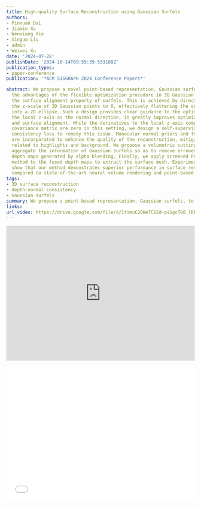 ```yaml
---
title: High-quality Surface Reconstruction using Gaussian Surfels
authors:
- Pinxuan Dai
- Jiamin Xu
- Wenxiang Xie
- Xinguo Liu
- admin
- Weiwei Xu
date: '2024-07-28'
publishDate: '2024-10-14T09:55:39.533188Z'
publication_types:
- paper-conference
publication: '*ACM SIGGRAPH 2024 Conference Papers*'

abstract: We propose a novel point-based representation, Gaussian surfels, to combine
  the advantages of the flexible optimization procedure in 3D Gaussian points and
  the surface alignment property of surfels. This is achieved by directly setting
  the z-scale of 3D Gaussian points to 0, effectively flattening the original 3D ellipsoid
  into a 2D ellipse. Such a design provides clear guidance to the optimizer. By treating
  the local z-axis as the normal direction, it greatly improves optimization stability
  and surface alignment. While the derivatives to the local z-axis computed from the
  covariance matrix are zero in this setting, we design a self-supervised normal-depth
  consistency loss to remedy this issue. Monocular normal priors and foreground masks
  are incorporated to enhance the quality of the reconstruction, mitigating issues
  related to highlights and background. We propose a volumetric cutting method to
  aggregate the information of Gaussian surfels so as to remove erroneous points in
  depth maps generated by alpha blending. Finally, we apply screened Poisson reconstruction
  method to the fused depth maps to extract the surface mesh. Experimental results
  show that our method demonstrates superior performance in surface reconstruction
  compared to state-of-the-art neural volume rendering and point-based rendering methods.
tags:
- 3D surface reconstruction
- depth-normal consistency
- Gaussian surfels
summary: We propose a point-based representation, Gaussian surfels, to combine the advantages of the flexible optimization procedure in 3D Gaussian points and the surface alignment property of surfels.
links:
url_video: https://drive.google.com/file/d/1tYmuC2GWeTCEEd-pi1gcT08_lRhfqLd3/view?usp=sharing
---
```


<p align="center">
<iframe width="100%" height="360" src="https://www.youtube.com/embed/sXZP8LZ84Vg?si=Hh-Z_ia713u7AFSV" title="YouTube video player" frameborder="0" allow="accelerometer; autoplay; clipboard-write; encrypted-media; gyroscope; picture-in-picture; web-share" referrerpolicy="strict-origin-when-cross-origin" allowfullscreen></iframe>
</p>
<p align="center">
<iframe width="100%" height="360" src="//player.bilibili.com/player.html?isOutside=true&aid=112692341771073&bvid=BV1iK3WejEqK&cid=500001598465378&p=1" scrolling="no" border="0" frameborder="no" framespacing="0" allowfullscreen="true"></iframe>
</p>
